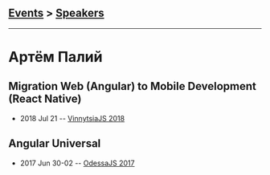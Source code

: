 ## [Events](../README.md) > [Speakers](../speakers.md)
---

# Артём Палий

## Migration Web (Angular) to Mobile Development (React Native)
- 2018 Jul 21 -- [VinnytsiaJS 2018](https://youtu.be/jcBnC8LZHoU)    
## Angular Universal
- 2017 Jun 30-02 -- [OdessaJS 2017](https://www.youtube.com/watch?v=_3KDM2trxak)    
